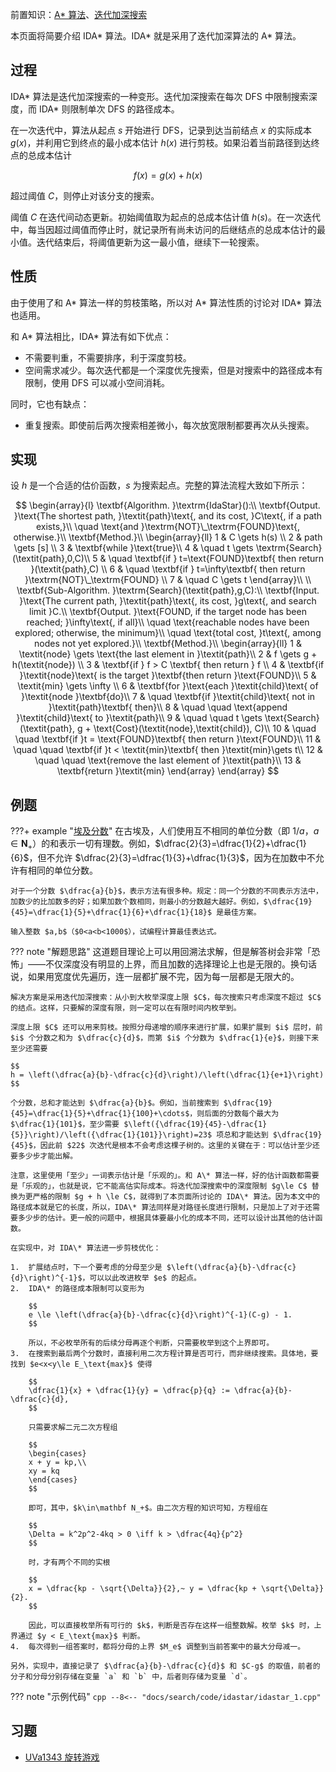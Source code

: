前置知识：[A\* 算法](./astar.md)、[迭代加深搜索](./iterative.md)

本页面将简要介绍 IDA\* 算法。IDA\* 就是采用了迭代加深算法的 A\* 算法。

## 过程

IDA\* 算法是迭代加深搜索的一种变形。迭代加深搜索在每次 DFS 中限制搜索深度，而 IDA\* 则限制单次 DFS 的路径成本。

在一次迭代中，算法从起点 $s$ 开始进行 DFS，记录到达当前结点 $x$ 的实际成本 $g(x)$，并利用它到终点的最小成本估计 $h(x)$ 进行剪枝。如果沿着当前路径到达终点的总成本估计

$$
f(x) = g(x) + h(x)
$$

超过阈值 $C$，则停止对该分支的搜索。

阈值 $C$ 在迭代间动态更新。初始阈值取为起点的总成本估计值 $h(s)$。在一次迭代中，每当因超过阈值而停止时，就记录所有尚未访问的后继结点的总成本估计的最小值。迭代结束后，将阈值更新为这一最小值，继续下一轮搜索。

## 性质

由于使用了和 A\* 算法一样的剪枝策略，所以对 A\* 算法性质的讨论对 IDA\* 算法也适用。

和 A\* 算法相比，IDA\* 算法有如下优点：

-   不需要判重，不需要排序，利于深度剪枝。
-   空间需求减少。每次迭代都是一个深度优先搜索，但是对搜索中的路径成本有限制，使用 DFS 可以减小空间消耗。

同时，它也有缺点：

-   重复搜索。即使前后两次搜索相差微小，每次放宽限制都要再次从头搜索。

## 实现

设 $h$ 是一个合适的估价函数，$s$ 为搜索起点。完整的算法流程大致如下所示：

$$
\begin{array}{l}
\textbf{Algorithm. }\textrm{IdaStar}():\\
\textbf{Output. }\text{The shortest path, }\textit{path}\text{, and its cost, }C\text{, if a path exists,}\\
\quad \text{and }\textrm{NOT}\_\textrm{FOUND}\text{, otherwise.}\\
\textbf{Method.}\\
\begin{array}{ll}
1  & C \gets h(s) \\
2  & path \gets [s] \\
3  & \textbf{while }\text{true}\\
4  & \quad t \gets \textrm{Search}(\textit{path},0,C)\\
5  & \quad \textbf{if } t=\text{FOUND}\textbf{ then return }(\textit{path},C) \\
6  & \quad \textbf{if } t=\infty\textbf{ then return }\textrm{NOT}\_\textrm{FOUND} \\
7  & \quad C \gets t
\end{array}\\
\\
\textbf{Sub-Algorithm. }\textrm{Search}(\textit{path},g,C):\\
\textbf{Input. }\text{The current path, }\textit{path}\text{, its cost, }g\text{, and search limit }C.\\
\textbf{Output. }\text{FOUND, if the target node has been reached; }\infty\text{, if all}\\
\quad \text{reachable nodes have been explored; otherwise, the minimum}\\
\quad \text{total cost, }t\text{, among nodes not yet explored.}\\
\textbf{Method.}\\
\begin{array}{ll}
1  & \textit{node} \gets \text{the last element in }\textit{path}\\
2  & f \gets g + h(\textit{node}) \\
3  & \textbf{if } f > C \textbf{ then return } f \\
4  & \textbf{if }\textit{node}\text{ is the target }\textbf{then return }\text{FOUND}\\
5  & \textit{min} \gets \infty \\
6  & \textbf{for }\text{each }\textit{child}\text{ of }\textit{node }\textbf{do}\\
7  & \quad \textbf{if }\textit{child}\text{ not in }\textit{path}\textbf{ then}\\
8  & \quad \quad \text{append }\textit{child}\text{ to }\textit{path}\\
9  & \quad \quad t \gets \text{Search}(\textit{path}, g + \text{Cost}(\textit{node},\textit{child}), C)\\
10 & \quad \quad \textbf{if }t = \text{FOUND}\textbf{ then return }\text{FOUND}\\
11 & \quad \quad \textbf{if }t < \textit{min}\textbf{ then }\textit{min}\gets t\\
12 & \quad \quad \text{remove the last element of }\textit{path}\\
13 & \textbf{return }\textit{min}
\end{array}
\end{array}
$$

## 例题

???+ example "[埃及分数](https://www.luogu.com.cn/problem/P1763)"
    在古埃及，人们使用互不相同的单位分数（即 $1/a$，$a\in\mathbf{N}_+$）的和表示一切有理数。例如，$\dfrac{2}{3}=\dfrac{1}{2}+\dfrac{1}{6}$，但不允许 $\dfrac{2}{3}=\dfrac{1}{3}+\dfrac{1}{3}$，因为在加数中不允许有相同的单位分数。

    对于一个分数 $\dfrac{a}{b}$，表示方法有很多种。规定：同一个分数的不同表示方法中，加数少的比加数多的好；如果加数个数相同，则最小的分数越大越好。例如，$\dfrac{19}{45}=\dfrac{1}{5}+\dfrac{1}{6}+\dfrac{1}{18}$ 是最佳方案。

    输入整数 $a,b$（$0<a<b<1000$），试编程计算最佳表达式。

??? note "解题思路"
    这道题目理论上可以用回溯法求解，但是解答树会非常「恐怖」——不仅深度没有明显的上界，而且加数的选择理论上也是无限的。换句话说，如果用宽度优先遍历，连一层都扩展不完，因为每一层都是无限大的。
    
    解决方案是采用迭代加深搜索：从小到大枚举深度上限 $C$，每次搜索只考虑深度不超过 $C$ 的结点。这样，只要解的深度有限，则一定可以在有限时间内枚举到。
    
    深度上限 $C$ 还可以用来剪枝。按照分母递增的顺序来进行扩展，如果扩展到 $i$ 层时，前 $i$ 个分数之和为 $\dfrac{c}{d}$，而第 $i$ 个分数为 $\dfrac{1}{e}$，则接下来至少还需要
    
    $$
    h = \left(\dfrac{a}{b}-\dfrac{c}{d}\right)/\left(\dfrac{1}{e+1}\right)
    $$
    
    个分数，总和才能达到 $\dfrac{a}{b}$。例如，当前搜索到 $\dfrac{19}{45}=\dfrac{1}{5}+\dfrac{1}{100}+\cdots$，则后面的分数每个最大为 $\dfrac{1}{101}$，至少需要 $\left({\dfrac{19}{45}-\dfrac{1}{5}}\right)/\left({\dfrac{1}{101}}\right)=23$ 项总和才能达到 $\dfrac{19}{45}$，因此前 $22$ 次迭代是根本不会考虑这棵子树的。这里的关键在于：可以估计至少还要多少步才能出解。
    
    注意，这里使用「至少」一词表示估计是「乐观的」。和 A\* 算法一样，好的估计函数都需要是「乐观的」，也就是说，它不能高估实际成本。将迭代加深搜索中的深度限制 $g\le C$ 替换为更严格的限制 $g + h \le C$，就得到了本页面所讨论的 IDA\* 算法。因为本文中的路径成本就是它的长度，所以，IDA\* 算法同样是对路径长度进行限制，只是加上了对于还需要多少步的估计。更一般的问题中，根据具体要最小化的成本不同，还可以设计出其他的估计函数。
    
    在实现中，对 IDA\* 算法进一步剪枝优化：
    
    1.  扩展结点时，下一个要考虑的分母至少是 $\left(\dfrac{a}{b}-\dfrac{c}{d}\right)^{-1}$，可以以此改进枚举 $e$ 的起点。
    2.  IDA\* 的路径成本限制可以变形为
    
        $$
        e \le \left(\dfrac{a}{b}-\dfrac{c}{d}\right)^{-1}(C-g) - 1.
        $$
    
        所以，不必枚举所有的后续分母再逐个判断，只需要枚举到这个上界即可。
    3.  在搜索到最后两个分数时，直接利用二次方程计算是否可行，而非继续搜索。具体地，要找到 $e<x<y\le E_\text{max}$ 使得
    
        $$
        \dfrac{1}{x} + \dfrac{1}{y} = \dfrac{p}{q} := \dfrac{a}{b}-\dfrac{c}{d},
        $$
    
        只需要求解二元二次方程组
    
        $$
        \begin{cases}
        x + y = kp,\\
        xy = kq
        \end{cases}
        $$
    
        即可，其中，$k\in\mathbf N_+$。由二次方程的知识可知，方程组在
    
        $$
        \Delta = k^2p^2-4kq > 0 \iff k > \dfrac{4q}{p^2}
        $$
    
        时，才有两个不同的实根
    
        $$
        x = \dfrac{kp - \sqrt{\Delta}}{2},~ y = \dfrac{kp + \sqrt{\Delta}}{2}.
        $$
    
        因此，可以直接枚举所有可行的 $k$，判断是否存在这样一组整数解。枚举 $k$ 时，上界通过 $y < E_\text{max}$ 判断。
    4.  每次得到一组答案时，都将分母的上界 $M_e$ 调整到当前答案中的最大分母减一。
    
    另外，实现中，直接记录了 $\dfrac{a}{b}-\dfrac{c}{d}$ 和 $C-g$ 的取值，前者的分子和分母分别存储在变量 `a` 和 `b` 中，后者则存储为变量 `d`。

??? note "示例代码"
    ```cpp
    --8<-- "docs/search/code/idastar/idastar_1.cpp"
    ```

## 习题

-   [UVa1343 旋转游戏](https://onlinejudge.org/index.php?option=com_onlinejudge&Itemid=8&category=24&page=show_problem&problem=4089)

